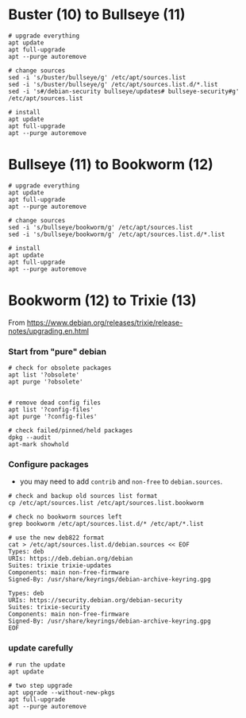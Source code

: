 # Buster (10) to Bullseye (11)

```
# upgrade everything
apt update
apt full-upgrade
apt --purge autoremove

# change sources
sed -i 's/buster/bullseye/g' /etc/apt/sources.list
sed -i 's/buster/bullseye/g' /etc/apt/sources.list.d/*.list
sed -i 's#/debian-security bullseye/updates# bullseye-security#g' /etc/apt/sources.list

# install
apt update
apt full-upgrade
apt --purge autoremove
```

# Bullseye (11) to Bookworm (12)
```
# upgrade everything
apt update
apt full-upgrade
apt --purge autoremove

# change sources
sed -i 's/bullseye/bookworm/g' /etc/apt/sources.list
sed -i 's/bullseye/bookworm/g' /etc/apt/sources.list.d/*.list

# install
apt update
apt full-upgrade
apt --purge autoremove
```

# Bookworm (12) to Trixie (13)
From https://www.debian.org/releases/trixie/release-notes/upgrading.en.html

### Start from "pure" debian
```
# check for obsolete packages
apt list '?obsolete'
apt purge '?obsolete'


# remove dead config files
apt list '?config-files'
apt purge '?config-files'

# check failed/pinned/held packages
dpkg --audit
apt-mark showhold
```

### Configure packages
* you may need to add `contrib` and `non-free` to `debian.sources`.
```
# check and backup old sources list format
cp /etc/apt/sources.list /etc/apt/sources.list.bookworm

# check no bookworm sources left
grep bookworm /etc/apt/sources.list.d/* /etc/apt/*.list

# use the new deb822 format
cat > /etc/apt/sources.list.d/debian.sources << EOF
Types: deb
URIs: https://deb.debian.org/debian
Suites: trixie trixie-updates
Components: main non-free-firmware
Signed-By: /usr/share/keyrings/debian-archive-keyring.gpg

Types: deb
URIs: https://security.debian.org/debian-security
Suites: trixie-security
Components: main non-free-firmware
Signed-By: /usr/share/keyrings/debian-archive-keyring.gpg
EOF
```

### update carefully
```
# run the update
apt update

# two step upgrade
apt upgrade --without-new-pkgs
apt full-upgrade
apt --purge autoremove

```
